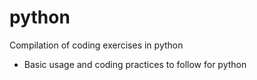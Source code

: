 # python
Compilation of coding exercises in python
- Basic usage and coding practices to follow for python
